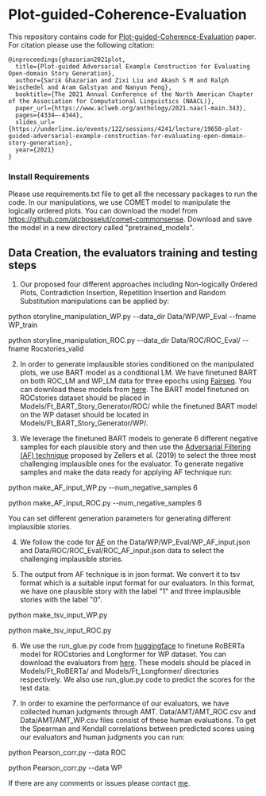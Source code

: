 # Plot-guided-Coherence-Evaluation

This repository contains code for [Plot-guided-Coherence-Evaluation](https://aclanthology.org/2021.naacl-main.343/) paper. For citation please use the following citation:
```
@inproceedings{ghazarian2021plot,
  title={Plot-guided Adversarial Example Construction for Evaluating Open-domain Story Generation},
  author={Sarik Ghazarian and Zixi Liu and Akash S M and Ralph Weischedel and Aram Galstyan and Nanyun Peng},
  booktitle={The 2021 Annual Conference of the North American Chapter of the Association for Computational Linguistics (NAACL)},
  paper_url={https://www.aclweb.org/anthology/2021.naacl-main.343},
  pages={4334–-4344},
  slides_url={https://underline.io/events/122/sessions/4241/lecture/19650-plot-guided-adversarial-example-construction-for-evaluating-open-domain-story-generation},
  year={2021}
}
```

### Install Requirements
Please use requirements.txt file to get all the necessary packages to run the code. In our manipulations, we use COMET model to manipulate the logically ordered plots. You can download the model from https://github.com/atcbosselut/comet-commonsense. Download and save the model in a new directory called "pretrained_models".

## Data Creation, the evaluators training and testing steps
1. Our proposed four different approaches including Non-logically Ordered Plots, Contradiction Insertion, Repetition Insertion and Random Substitution manipulations can be applied by:

python storyline_manipulation_WP.py --data_dir Data/WP/WP_Eval  --fname WP_train 

python storyline_manipulation_ROC.py --data_dir Data/ROC/ROC_Eval/ --fname Rocstories_valid


2. In order to generate implausible stories conditioned on the manipulated plots, we use BART model as a conditional LM. We have finetuned BART on both ROC_LM and WP_LM data for three epochs using [Fairseq](https://github.com/pytorch/fairseq). You can download these models from [here](blahblahs). The BART model finetuned on ROCstories dataset should be placed in Models/Ft_BART_Story_Generator/ROC/ while the finetuned BART model on the WP dataset should be located in Models/Ft_BART_Story_Generator/WP/. 


3. We leverage the finetuned BART models to generate 6 different negative samples for each plausible story and then use the [Adversarial Filtering (AF) technique](https://arxiv.org/abs/1905.07830) proposed by Zellers et al. (2019) to select the three most challenging implausible ones for the evaluator. To generate negative samples and make the data ready for applying AF technique run:

python make_AF_input_WP.py --num_negative_samples 6

python make_AF_input_ROC.py --num_negative_samples 6

You can set different generation parameters for generating different implausible stories.

4. We follow the code for [AF]( https://github.com/rowanz/hellaswag) on the Data/WP/WP_Eval/WP_AF_input.json and Data/ROC/ROC_Eval/ROC_AF_input.json data to select the challenging implausible stories.

5. The output from AF technique is in json format. We convert it to tsv format which is a suitable input format for our evaluators. In this format, we have one plausible story with the label "1" and three implausible stories with the label "0".

python make_tsv_input_WP.py 

python make_tsv_input_ROC.py

6. We use the run_glue.py code from [huggingface](https://github.com/huggingface/transformers) to finetune RoBERTa model for ROCstories and Longformer for WP dataset. You can download the evaluators from [here](link). These models should be placed in Models/Ft_RoBERTa/ and Models/Ft_Longformer/ directories respectively. We also use run_glue.py code to predict the scores for the test data.


7. In order to examine the performance of our evaluators, we have collected human judgments through AMT. Data/AMT/AMT_ROC.csv and Data/AMT/AMT_WP.csv files consist of these human evaluations. To get the Spearman and Kendall correlations between predicted scores using our evaluators and human judgments you can run:

python Pearson_corr.py --data ROC

python Pearson_corr.py --data WP



If there are any comments or issues please contact [me](sarikgha@usc.edu).

